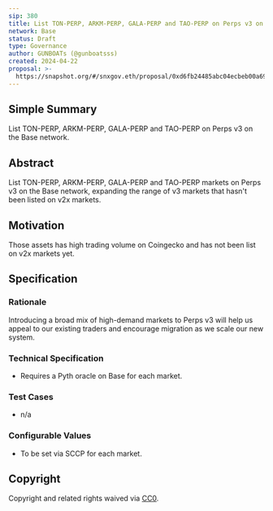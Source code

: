 ```yaml
---
sip: 380
title: List TON-PERP, ARKM-PERP, GALA-PERP and TAO-PERP on Perps v3 on Base
network: Base
status: Draft
type: Governance
author: GUNBOATs (@gunboatsss)
created: 2024-04-22
proposal: >-
  https://snapshot.org/#/snxgov.eth/proposal/0xd6fb24485abc04ecbeb00a6979a4694ff189396eacb92827be9a47fd35277a72
---
```


## Simple Summary

List TON-PERP, ARKM-PERP, GALA-PERP and TAO-PERP on Perps v3 on the Base network.

## Abstract

List TON-PERP, ARKM-PERP, GALA-PERP and TAO-PERP markets on Perps v3 on the Base network, expanding the range of v3 markets that hasn't been listed on v2x markets.

## Motivation

Those assets has high trading volume on Coingecko and has not been list on v2x markets yet.

## Specification

### Rationale

Introducing a broad mix of high-demand markets to Perps v3 will help us appeal to our existing traders and encourage migration as we scale our new system.

### Technical Specification

- Requires a Pyth oracle on Base for each market.

### Test Cases

- n/a

### Configurable Values

- To be set via SCCP for each market.

## Copyright

Copyright and related rights waived via [CC0](https://creativecommons.org/publicdomain/zero/1.0/).


